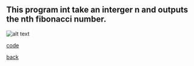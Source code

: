 ## This program int take an interger n and outputs the nth fibonacci number.

![alt text](https://littlerichey.github.io/HSProgrammingPortfolio/Year2code/images/Fib.png)

[code](https://github.com/littlerichey/HSProgrammingPortfolio/new/master/Year2code/Fibonacci)

[back](https://littlerichey.github.io/HSProgrammingPortfolio/Year2code)
